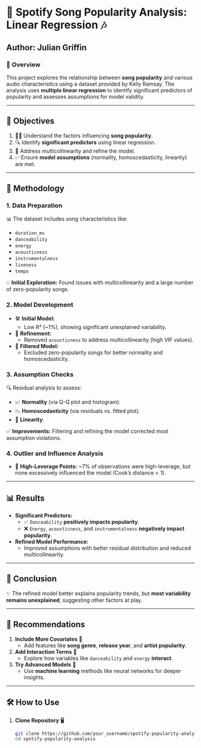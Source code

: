# 🎵 Spotify Song Popularity Analysis: Linear Regression 🎶  

## Author: **Julian Griffin**  

### 🚀 **Overview**  
This project explores the relationship between **song popularity** and various audio characteristics using a dataset provided by Kelly Ramsay. The analysis uses **multiple linear regression** to identify significant predictors of popularity and assesses assumptions for model validity.  

---

## 🎯 **Objectives**  
1. 🕵️‍♂️ Understand the factors influencing **song popularity**.  
2. 🔍 Identify **significant predictors** using linear regression.  
3. 🔄 Address multicollinearity and refine the model.  
4. ✅ Ensure **model assumptions** (normality, homoscedasticity, linearity) are met.  

---

## 🔧 **Methodology**  

### **1. Data Preparation**  
📊 The dataset includes song characteristics like:  
- `duration_ms`  
- `danceability`  
- `energy`  
- `acousticness`  
- `instrumentalness`  
- `liveness`  
- `tempo`  

💡 **Initial Exploration:** Found issues with multicollinearity and a large number of zero-popularity songs.  

### **2. Model Development**  
- 🛠 **Initial Model:**  
  - Low R² (~1%), showing significant unexplained variability.  
- 🔧 **Refinement:**  
  - Removed `acousticness` to address multicollinearity (high VIF values).  
- 🧹 **Filtered Model:**  
  - Excluded zero-popularity songs for better normality and homoscedasticity.  

### **3. Assumption Checks**  
🔍 Residual analysis to assess:  
- 📈 **Normality** (via Q-Q plot and histogram).  
- 📉 **Homoscedasticity** (via residuals vs. fitted plot).  
- 📏 **Linearity**.  

✅ **Improvements:** Filtering and refining the model corrected most assumption violations.  

### **4. Outlier and Influence Analysis**  
- 🔺 **High-Leverage Points:** ~7% of observations were high-leverage, but none excessively influenced the model (Cook’s distance < 1).  

---

## 📊 **Results**  

- **Significant Predictors:**  
  - ✅ `Danceability` **positively impacts popularity**.  
  - ❌ `Energy`, `acousticness`, and `instrumentalness` **negatively impact popularity**.  
- **Refined Model Performance:**  
  - Improved assumptions with better residual distribution and reduced multicollinearity.  

---

## 🏁 **Conclusion**  

✨ The refined model better explains popularity trends, but **most variability remains unexplained**, suggesting other factors at play.  

---

## 🔮 **Recommendations**  

1. **Include More Covariates** 📂  
   - Add features like **song genre**, **release year**, and **artist popularity**.  
2. **Add Interaction Terms** 🔗  
   - Explore how variables like `danceability` and `energy` **interact**.  
3. **Try Advanced Models** 🤖  
   - Use **machine learning** methods like neural networks for deeper insights.  

---

## 🛠 **How to Use**  

1. **Clone Repository** 🖥️  
   ```bash
   git clone https://github.com/your_username/spotify-popularity-analysis.git
   cd spotify-popularity-analysis
